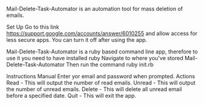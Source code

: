 Mail-Delete-Task-Automator is an automation tool for mass deletion of emails.

Set Up Go to this link https://support.google.com/accounts/answer/6010255 and allow access for less secure apps. You can turn it off after using the app.

Mail-Delete-Task-Automator is a ruby based command line app, therefore to use it you need to have installed ruby Navigate to where you've stored Mail-Delete-Task-Automator Then run the command ruby init.rb

Instructions Manual Enter yor email and password when prompted. Actions Read - This will output the number of read emails. Unread - This will output the number of unread emails. Delete - This will delete all unread email before a specified date. Quit - This will exit the app.
